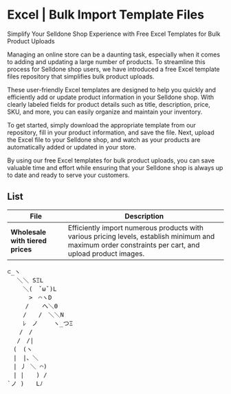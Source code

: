 # Excel | Bulk Import Template Files

Simplify Your Selldone Shop Experience with Free Excel Templates for Bulk Product Uploads

Managing an online store can be a daunting task, especially when it comes to adding and updating a large number of
products. To streamline this process for Selldone shop users, we have introduced a free Excel template files repository
that simplifies bulk product uploads.

These user-friendly Excel templates are designed to help you quickly and efficiently add or update product information
in your Selldone shop. With clearly labeled fields for product details such as title, description, price, SKU, and more,
you can easily organize and maintain your inventory.

To get started, simply download the appropriate template from our repository, fill in your product information, and save
the file. Next, upload the Excel file to your Selldone shop, and watch as your products are automatically added or
updated in your store.

By using our free Excel templates for bulk product uploads, you can save valuable time and effort while ensuring that
your Selldone shop is always up to date and ready to serve your customers.

## List

| File                             | Description                                                                                                                                            |
|----------------------------------|--------------------------------------------------------------------------------------------------------------------------------------------------------|
| **Wholesale with tiered prices** | Efficiently import numerous products with various pricing levels, establish minimum and maximum order constraints per cart, and upload product images. |


<pre>
⊂_ヽ
　 ＼＼ SΞL
　　 ＼(　ˇωˇ)L
　　　 >　⌒ヽD
　　　/ 　 へ＼Θ
　　 /　　/　＼＼N
　　 ﾚ　ノ　　 ヽ_つΞ
　　/　/
　 /　/|
　(　(ヽ
　|　|、＼
　| 丿 ＼ ⌒)
　| |　　) /
`ノ )　　Lﾉ
</pre>
